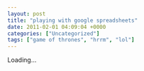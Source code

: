 ```yaml
---
layout: post
title: "playing with google spreadsheets"
date: 2011-02-01 04:09:04 +0000
categories: ["Uncategorized"]
tags: ["game of thrones", "hrrm", "lol"]
---
```


Loading…